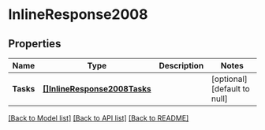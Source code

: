 # InlineResponse2008

## Properties
Name | Type | Description | Notes
------------ | ------------- | ------------- | -------------
**Tasks** | [**[]InlineResponse2008Tasks**](inline_response_200_8_tasks.md) |  | [optional] [default to null]

[[Back to Model list]](../README.md#documentation-for-models) [[Back to API list]](../README.md#documentation-for-api-endpoints) [[Back to README]](../README.md)

